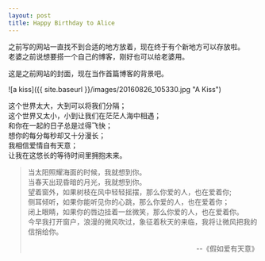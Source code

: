 ```yaml
---
layout: post
title: Happy Birthday to Alice
---
```

 
之前写的网站一直找不到合适的地方放着，现在终于有个新地方可以存放啦。  
老婆之前说想要搭一个自己的博客，刚好也可以给老婆用。

这是之前网站的封面，现在当作首篇博客的背景吧。

![a kiss]({{ site.baseurl }}/images/20160826_105330.jpg "A Kiss")

这个世界太大，大到可以将我们分隔；  
这个世界又太小，小到让我们在茫茫人海中相遇；  
和你在一起的日子总是过得飞快；  
想你的每分每秒却又十分漫长；  
我相信爱情自有天意；   
让我在这悠长的等待时间里拥抱未来。  


> 当太阳照耀海面的时候，我就想到你。<br>
> 当春天出现昏暗的月光，我就想到你。<br>
> 望着窗外，如果树枝在风中轻轻摇摆，那么你爱的人，也在爱着你;<br>
> 侧耳倾听，如果你能听见你的心跳，那么你爱的人，也在爱着你；<br>
> 闭上眼睛，如果你的唇边挂着一丝微笑，那么你爱的人，也在爱着你。<br>
> 今早我打开窗户，浪漫的微风吹过，象征着秋天的来临，我将让微风把我的信捎给你。
> <div style="text-align: right"> --《假如爱有天意》 </div>